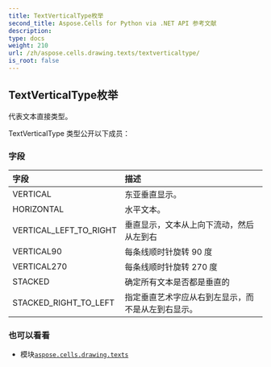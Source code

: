 ```yaml
---
title: TextVerticalType枚举
second_title: Aspose.Cells for Python via .NET API 参考文献
description:
type: docs
weight: 210
url: /zh/aspose.cells.drawing.texts/textverticaltype/
is_root: false
---
```

## TextVerticalType枚举
代表文本直接类型。



TextVerticalType 类型公开以下成员：

### 字段
|字段|描述|
| :- | :- |
| VERTICAL |东亚垂直显示。|
| HORIZONTAL |水平文本。|
| VERTICAL_LEFT_TO_RIGHT |垂直显示，文本从上向下流动，然后从左到右|
| VERTICAL90 |每条线顺时针旋转 90 度|
| VERTICAL270 |每条线顺时针旋转 270 度|
| STACKED |确定所有文本是否都是垂直的|
| STACKED_RIGHT_TO_LEFT |指定垂直艺术字应从右到左显示，而不是从左到右显示。|



### 也可以看看
* 模块[`aspose.cells.drawing.texts`](..)
